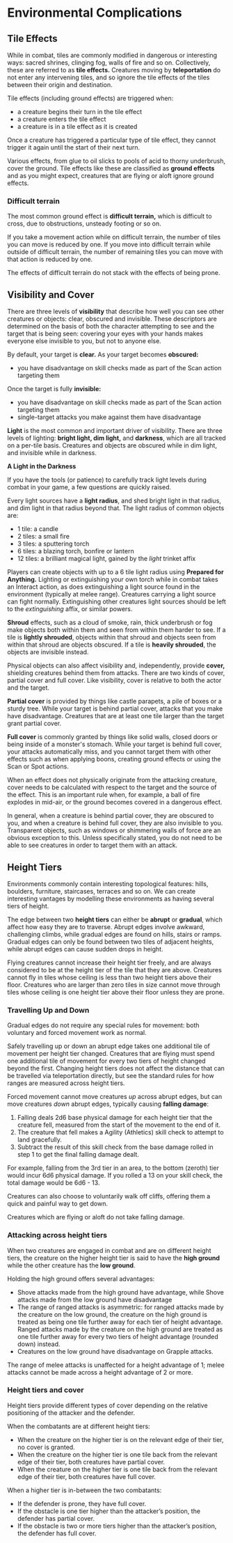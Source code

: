 # Environmental Complications

## Tile Effects

While in combat, tiles are commonly modified in dangerous or interesting ways: sacred shrines, clinging fog, walls of fire and so on. Collectively, these are referred to as **tile effects.** Creatures moving by **teleportation** do not enter any intervening tiles, and so ignore the tile effects of the tiles between their origin and destination.

Tile effects (including ground effects) are triggered when:

- a creature begins their turn in the tile effect
- a creature enters the tile effect
- a creature is in a tile effect as it is created

Once a creature has triggered a particular type of tile effect, they cannot trigger it again until the start of their next turn.

Various effects, from glue to oil slicks to pools of acid to thorny underbrush, cover the ground.
Tile effects like these are classified as **ground effects** and as you might expect, creatures that are flying or aloft ignore ground effects.

### Difficult terrain

The most common ground effect is **difficult terrain,** which is difficult to cross, due to obstructions, unsteady footing or so on.

If you take a movement action while on difficult terrain, the number of tiles you can move is reduced by one.
If you move into difficult terrain while outside of difficult terrain, the number of remaining tiles you can move with that action is reduced by one.

The effects of difficult terrain do not stack with the effects of being prone.

## Visibility and Cover

There are three levels of **visibility** that describe how well you can see other creatures or objects: clear, obscured and invisible. These descriptors are determined on the basis of both the character attempting to see and the target that is being seen: covering your eyes with your hands makes everyone else invisible to you, but not to anyone else.

By default, your target is **clear.** As your target becomes **obscured:**

- you have disadvantage on skill checks made as part of the Scan action targeting them

Once the target is fully **invisible:**

- you have disadvantage on skill checks made as part of the Scan action targeting them
- single-target attacks you make against them have disadvantage

**Light** is the most common and important driver of visibility. There are three levels of lighting: **bright light, dim light,** and **darkness**, which are all tracked on a per-tile basis. Creatures and objects are obscured while in dim light, and invisible while in darkness.

<div class="infobox">

**A Light in the Darkness**

If you have the tools (or patience) to carefully track light levels during combat in your game, a few questions are quickly raised.

Every light sources have a **light radius**, and shed bright light in that radius, and dim light in that radius beyond that.
The light radius of common objects are:

- 1 tile: a candle
- 2 tiles: a small fire
- 3 tiles: a sputtering torch
- 6 tiles: a blazing torch, bonfire or lantern
- 12 tiles: a brilliant magical light, gained by the _light_ trinket affix

Players can create objects with up to a 6 tile light radius using **Prepared for Anything.**
Lighting or extinguishing your own torch while in combat takes an Interact action, as does extinguishing a light source found in the environment (typically at melee range).
Creatures carrying a light source can fight normally. Extinguishing other creatures light sources should be left to the _extinguishing_ affix, or similar powers.

</div>

**Shroud** effects, such as a cloud of smoke, rain, thick underbrush or fog make objects both within them and seen from within them harder to see.
If a tile is **lightly shrouded**, objects within that shroud and objects seen from within that shroud are objects obscured.
If a tile is **heavily shrouded**, the objects are invisible instead.

Physical objects can also affect visibility and, independently, provide **cover,** shielding creatures behind them from attacks.
There are two kinds of cover, partial cover and full cover. Like visibility, cover is relative to both the actor and the target.

**Partial cover** is provided by things like castle parapets, a pile of boxes or a sturdy tree.
While your target is behind partial cover, attacks that you make have disadvantage. Creatures that are at least one tile larger than the target grant partial cover.

**Full cover** is commonly granted by things like solid walls, closed doors or being inside of a monster's stomach.
While your target is behind full cover, your attacks automatically miss, and you cannot target them with other effects such as when applying boons, creating ground effects or using the Scan or Spot actions.

When an effect does not physically originate from the attacking creature, cover needs to be calculated with respect to the target and the source of the effect. This is an important rule when, for example, a ball of fire explodes in mid-air, or the ground becomes covered in a dangerous effect.

In general, when a creature is behind partial cover, they are obscured to you, and when a creature is behind full cover, they are also invisible to you. Transparent objects, such as windows or shimmering walls of force are an obvious exception to this. Unless specifically stated, you do not need to be able to see creatures in order to target them with an attack.

## Height Tiers

Environments commonly contain interesting topological features: hills, boulders, furniture, staircases, terraces and so on.
We can create interesting vantages by modelling these environments as having several tiers of height.

The edge between two **height tiers** can either be **abrupt** or **gradual**, which affect how easy they are to traverse.
Abrupt edges involve awkward, challenging climbs, while gradual edges are found on hills, stairs or ramps.
Gradual edges can only be found between two tiles of adjacent heights, while abrupt edges can cause sudden drops in height.

Flying creatures cannot increase their height tier freely, and are always considered to be at the height tier of the tile that they are above.
Creatures cannot fly in tiles whose ceiling is less than two height tiers above their floor.
Creatures who are larger than zero tiles in size cannot move through tiles whose ceiling is one height tier above their floor unless they are prone.

### Travelling Up and Down

Gradual edges do not require any special rules for movement: both voluntary and forced movement work as normal.

Safely travelling up or down an abrupt edge takes one additional tile of movement per height tier changed.
Creatures that are flying must spend one additional tile of movement for every two tiers of height changed beyond the first.
Changing height tiers does not affect the distance that can be travelled via teleportation directly, but see the standard rules for how ranges are measured across height tiers.

Forced movement cannot move creatures *up* across abrupt edges, but can move creatures *down* abrupt edges, typically causing **falling damage**:

1. Falling deals 2d6 base physical damage for each height tier that the creature fell, measured from the start of the movement to the end of it.
2. The creature that fell makes a Agility (Athletics) skill check to attempt to land gracefully.
3. Subtract the result of this skill check from the base damage rolled in step 1 to get the final falling damage dealt.

For example, falling from the 3rd tier in an area, to the bottom (zeroth) tier would incur 6d6 physical damage. If you rolled a 13 on your skill check, the total damage would be 6d6 - 13.

Creatures can also choose to voluntarily walk off cliffs, offering them a quick and painful way to get down.

Creatures which are flying or aloft do not take falling damage.

### Attacking across height tiers

When two creatures are engaged in combat and are on different height tiers, the creature on the higher height tier is said to have the **high ground** while the other creature has the **low ground**.

Holding the high ground offers several advantages:

- Shove attacks made from the high ground have advantage, while Shove attacks made from the low ground have disadvantage
- The range of ranged attacks is asymmetric: for ranged attacks made by the creature on the low ground, the creature on the high ground is treated as being one tile further away for each tier of height advantage. Ranged attacks made by the creature on the high ground are treated as one tile further away for every two tiers of height advantage (rounded down) instead.
- Creatures on the low ground have disadvantage on Grapple attacks.

The range of melee attacks is unaffected for a height advantage of 1; melee attacks cannot be made across a height advantage of 2 or more.

### Height tiers and cover

Height tiers provide different types of cover depending on the relative positioning of the attacker and the defender.

When the combatants are at different height tiers:

- When the creature on the higher tier is on the relevant edge of their tier, no cover is granted.
- When the creature on the higher tier is one tile back from the relevant edge of their tier, both creatures have partial cover.
- When the creature on the higher tier is one tile back from the relevant edge of their tier, both creatures have full cover.

When a higher tier is in-between the two combatants:

- If the defender is prone, they have full cover.
- If the obstacle is one tier higher than the attacker’s position, the defender has partial cover.
- If the obstacle is two or more tiers higher than the attacker’s position, the defender has full cover.
